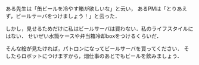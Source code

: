 ある先生は「缶ビールを冷やす箱が欲しいな」と云い，
あるPMは「とりあえず，ビールサーバをつけましょう！」と云った．

しかし，見せるためだけに私はビールサーバは買わない．私のライフスタイルにはない．
せいぜい水筒ケースや弁当箱冷却boxをつけるくらいだ．

そんな絵が見たければ，パトロンになってビールサーバを買ってください．
そしたらロボットにつけますから，畑仕事のあとでもビールを飲みましょう．
